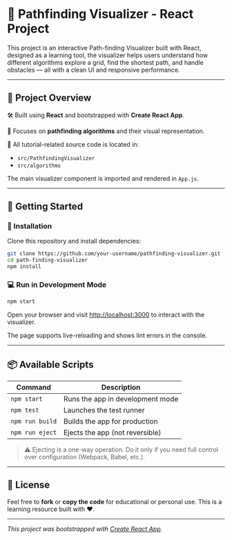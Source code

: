 
# 🧭 Pathfinding Visualizer - React Project

This project is an interactive Path-finding Visualizer built with React, designed as a learning tool, the visualizer helps users understand how different algorithms explore a grid, find the shortest path, and handle obstacles — all with a clean UI and responsive performance.


---

## 📁 Project Overview

🛠 Built using **React** and bootstrapped with **Create React App**.

🎯 Focuses on **pathfinding algorithms** and their visual representation.

🧩 All tutorial-related source code is located in:
- `src/PathfindingVisualizer`
- `src/algorithms`

The main visualizer component is imported and rendered in `App.js`.

---

## 🚀 Getting Started

### 🔧 Installation

Clone this repository and install dependencies:

```bash
git clone https://github.com/your-username/pathfinding-visualizer.git
cd path-finding-visualizer
npm install
```

### 💻 Run in Development Mode

```bash
npm start
```

Open your browser and visit [http://localhost:3000](http://localhost:3000) to interact with the visualizer.

The page supports live-reloading and shows lint errors in the console.

---

## 📦 Available Scripts

| Command         | Description |
|----------------|-------------|
| `npm start`     | Runs the app in development mode |
| `npm test`      | Launches the test runner |
| `npm run build` | Builds the app for production |
| `npm run eject` | Ejects the app (not reversible) |

> ⚠️ Ejecting is a one-way operation. Do it only if you need full control over configuration (Webpack, Babel, etc.).

---

## 📄 License

Feel free to **fork** or **copy the code** for educational or personal use. This is a learning resource built with ❤️.

---

*This project was bootstrapped with [Create React App](https://github.com/facebook/create-react-app).*
